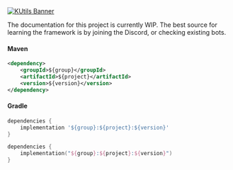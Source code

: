 <a href="https://discord.gg/REZVVjA">
    <img alt="KUtils Banner" src="https://discordapp.com/api/guilds/453208597082406912/widget.png?style=banner2"/>
</a>

The documentation for this project is currently WIP. 
The best source for learning the framework is by joining the Discord, or checking existing bots.

#### Maven
```xml
<dependency>
    <groupId>${group}</groupId>
    <artifactId>${project}</artifactId>
    <version>${version}</version>
</dependency>
```

#### Gradle
```groovy
dependencies {
    implementation '${group}:${project}:${version}'
}
```
```kotlin
dependencies {
    implementation("${group}:${project}:${version}")
}
```